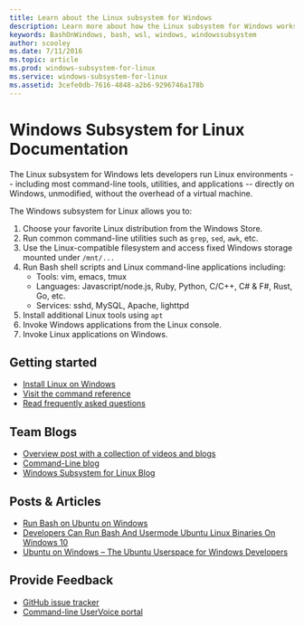 ```yaml
---
title: Learn about the Linux subsystem for Windows
description: Learn more about how the Linux subsystem for Windows works.
keywords: BashOnWindows, bash, wsl, windows, windowssubsystem
author: scooley
ms.date: 7/11/2016
ms.topic: article
ms.prod: windows-subsystem-for-linux
ms.service: windows-subsystem-for-linux
ms.assetid: 3cefe0db-7616-4848-a2b6-9296746a178b
---
```


# Windows Subsystem for Linux Documentation

The Linux subsystem for Windows lets developers run Linux environments -- including most command-line tools, utilities, and applications -- directly on Windows, unmodified, without the overhead of a virtual machine.  

The Windows subsystem for Linux allows you to:

1. Choose your favorite Linux distribution from the Windows Store.
1. Run common command-line utilities such as `grep`, `sed`, `awk`, etc. 
1. Use the Linux-compatible filesystem and access fixed Windows storage mounted under `/mnt/...`
1. Run Bash shell scripts and Linux command-line applications including:  
    * Tools: vim, emacs, tmux
    * Languages: Javascript/node.js, Ruby, Python, C/C++, C# & F#, Rust, Go, etc.
    * Services: sshd, MySQL, Apache, lighttpd
1. Install additional Linux tools using `apt`
1. Invoke Windows applications from the Linux console.
1. Invoke Linux applications on Windows.

## Getting started

* [Install Linux on Windows](install_guide.md)
* [Visit the command reference](reference.md)
* [Read frequently asked questions](faq.md)

## Team Blogs
* [Overview post with a collection of videos and blogs](https://blogs.msdn.microsoft.com/commandline/learn-about-bash-on-windows-subsystem-for-linux/)
* [Command-Line blog](https://blogs.msdn.microsoft.com/commandline/)
* [Windows Subsystem for Linux Blog](https://blogs.msdn.microsoft.com/wsl/)

## Posts & Articles
* [Run Bash on Ubuntu on Windows](https://blogs.windows.com/buildingapps/2016/03/30/run-bash-on-ubuntu-on-windows/)
* [Developers Can Run Bash And Usermode Ubuntu Linux Binaries On Windows 10](http://www.hanselman.com/blog/DevelopersCanRunBashShellAndUsermodeUbuntuLinuxBinariesOnWindows10.aspx)
* [Ubuntu on Windows – The Ubuntu Userspace for Windows Developers](http://insights.ubuntu.com/2016/03/30/ubuntu-on-windows-the-ubuntu-userspace-for-windows-developers/) 

## Provide Feedback
* [GitHub issue tracker](https://github.com/Microsoft/BashOnWindows/issues)
* [Command-line UserVoice portal](https://wpdev.uservoice.com/forums/266908-command-prompt-console-bash-on-ubuntu-on-windo/category/161892-bash)